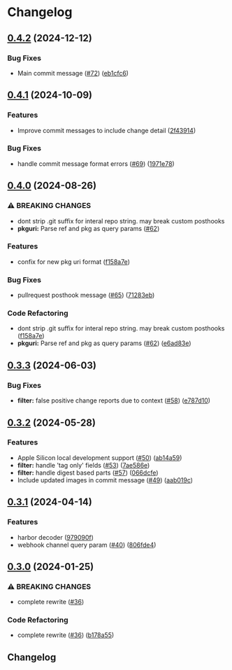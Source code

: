 # Changelog

## [0.4.2](https://github.com/bluebrown/kobold/compare/v0.4.1...v0.4.2) (2024-12-12)


### Bug Fixes

* Main commit message ([#72](https://github.com/bluebrown/kobold/issues/72)) ([eb1cfc6](https://github.com/bluebrown/kobold/commit/eb1cfc6b1f4c42ae81429b84830ceeaf0c52fe0d))

## [0.4.1](https://github.com/bluebrown/kobold/compare/v0.4.0...v0.4.1) (2024-10-09)


### Features

* Improve commit messages to include change detail ([2f43914](https://github.com/bluebrown/kobold/commit/2f43914344465fffcded4849aa0d212f91b68946))


### Bug Fixes

* handle commit message format errors ([#69](https://github.com/bluebrown/kobold/issues/69)) ([1971e78](https://github.com/bluebrown/kobold/commit/1971e784126c2d8e0fa1c42b184cecef559f2444))

## [0.4.0](https://github.com/bluebrown/kobold/compare/v0.3.3...v0.4.0) (2024-08-26)


### ⚠ BREAKING CHANGES

* dont strip .git suffix for interal repo string. may break custom posthooks
* **pkguri:** Parse ref and pkg as query params ([#62](https://github.com/bluebrown/kobold/issues/62))

### Features

* confix for new pkg uri format ([f158a7e](https://github.com/bluebrown/kobold/commit/f158a7e22552f283bc0ead9a22c1251b02c18c99))


### Bug Fixes

* pullrequest posthook message ([#65](https://github.com/bluebrown/kobold/issues/65)) ([71283eb](https://github.com/bluebrown/kobold/commit/71283eb93fea29af08c5226e9f98574f6b3df8a7))


### Code Refactoring

* dont strip .git suffix for interal repo string. may break custom posthooks ([f158a7e](https://github.com/bluebrown/kobold/commit/f158a7e22552f283bc0ead9a22c1251b02c18c99))
* **pkguri:** Parse ref and pkg as query params ([#62](https://github.com/bluebrown/kobold/issues/62)) ([e6ad83e](https://github.com/bluebrown/kobold/commit/e6ad83e4f35830844db979b989f23f23b1c8f89d))

## [0.3.3](https://github.com/bluebrown/kobold/compare/v0.3.2...v0.3.3) (2024-06-03)


### Bug Fixes

* **filter:** false positive change reports due to context ([#58](https://github.com/bluebrown/kobold/issues/58)) ([e787d10](https://github.com/bluebrown/kobold/commit/e787d104990cba75551390b683031bb3263c1d56))

## [0.3.2](https://github.com/bluebrown/kobold/compare/v0.3.1...v0.3.2) (2024-05-28)


### Features

* Apple Silicon local development support ([#50](https://github.com/bluebrown/kobold/issues/50)) ([ab14a59](https://github.com/bluebrown/kobold/commit/ab14a59f9d194cbe310453bec076ae89d9004079))
* **filter:** handle 'tag only' fields ([#53](https://github.com/bluebrown/kobold/issues/53)) ([7ae586e](https://github.com/bluebrown/kobold/commit/7ae586e00bf45a72d3cf28fb2fe23690ff7b0143))
* **filter:** handle digest based parts ([#57](https://github.com/bluebrown/kobold/issues/57)) ([066dcfe](https://github.com/bluebrown/kobold/commit/066dcfeea3635e41472b780200d6b7d6c294e514))
* Include updated images in commit message ([#49](https://github.com/bluebrown/kobold/issues/49)) ([aab019c](https://github.com/bluebrown/kobold/commit/aab019c3f861e285e3c6f9465bab8ac240eb6f78))

## [0.3.1](https://github.com/bluebrown/kobold/compare/v0.3.0...v0.3.1) (2024-04-14)


### Features

* harbor decoder ([979090f](https://github.com/bluebrown/kobold/commit/979090fe689c0f84fda2d9cfd20cc381304aba2d))
* webhook channel query param ([#40](https://github.com/bluebrown/kobold/issues/40)) ([806fde4](https://github.com/bluebrown/kobold/commit/806fde47ce183edfb09abf59da0fc2fb9fa8b6b2))

## [0.3.0](https://github.com/bluebrown/kobold/compare/v0.2.4...v0.3.0) (2024-01-25)


### ⚠ BREAKING CHANGES

* complete rewrite ([#36](https://github.com/bluebrown/kobold/issues/36))

### Code Refactoring

* complete rewrite ([#36](https://github.com/bluebrown/kobold/issues/36)) ([b178a55](https://github.com/bluebrown/kobold/commit/b178a5577436d04d6a644476426eb7ec6fe975f1))

## Changelog
